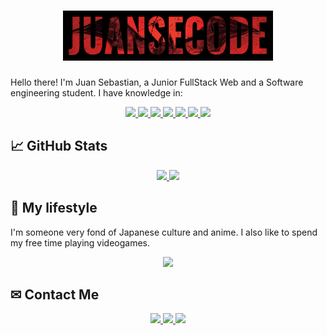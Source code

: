 <h1 align="center">
  <img height="80" src="./assets/JUANSECODE.png"/>
</h1>

Hello there! I'm Juan Sebastian, a Junior FullStack Web and a Software engineering student. I have knowledge in:

<div align="center">
    <a href="https://developer.mozilla.org/es/docs/Web/HTML">
        <img src="https://img.shields.io/badge/HTML5-E34F26?style=for-the-badge&logo=html5&logoColor=white" />
    </a>
    <a href="https://developer.mozilla.org/es/docs/Web/CSS">
        <img src="https://img.shields.io/badge/CSS3-1572B6?style=for-the-badge&logo=css3&logoColor=white" />
    </a>
    <a href="https://sass-lang.com/">
        <img src="https://img.shields.io/badge/Sass-CC6699?style=for-the-badge&logo=sass&logoColor=white" />
    </a>
    <a href="https://developer.mozilla.org/es/docs/Web/JavaScript">
        <img src="https://img.shields.io/badge/JavaScript-323330?style=for-the-badge&logo=javascript&logoColor=F7DF1E" />
    </a>
    <a href="https://nodejs.org">
      <img src="https://img.shields.io/badge/node.js-6DA55F?style=for-the-badge&logo=node.js&logoColor=white" />
    </a>
    <a href="https://reactjs.org/">
        <img src="https://img.shields.io/badge/react-%2320232a.svg?style=for-the-badge&logo=react&logoColor=%2361DAFB" />
    </a>
   <a href="https://python.org/">
        <img src="https://img.shields.io/badge/python-3670A0?style=for-the-badge&logo=python&logoColor=ffdd54" />
    </a>
</div>

## &#x1f4c8; GitHub Stats
<div align="center">
    <a href="https://github.com/anuraghazra/github-readme-stats#readme">
        <img  height="138px" src="https://github-readme-stats.vercel.app/api?username=juansecod&hide=stars">
        <img src="https://github-readme-stats.vercel.app/api/top-langs/?username=Juansecod&layout=compact">
    </a>
</div>

## 👾 My lifestyle
I'm someone very fond of Japanese culture and anime. I also like to spend my free time playing videogames.
<div align="center">
  <a href="https://open.spotify.com/user/22satxe4rt5fqy4ruusxtrmri">
    <img src="https://spotify-github-profile.vercel.app/api/view?uid=22satxe4rt5fqy4ruusxtrmri&cover_image=true&theme=natemoo-re&bar_color=4771d1&bar_color_cover=true">
  </a>
</div>

## ✉ Contact Me
<div align="center">
    <a href="https://www.linkedin.com/in/Juansecode">
        <img src="https://img.shields.io/badge/linkedin-%230077B5.svg?style=for-the-badge&logo=linkedin&logoColor=white" />
    </a>
    <a href="mailto:juan.sebastianri28@gmail.com">
        <img src="https://img.shields.io/badge/Gmail-D14836?style=for-the-badge&logo=gmail&logoColor=white" />
    </a>
    <a href="https://wa.me/+573044474610">
        <img src="https://img.shields.io/badge/WhatsApp-25D366?style=for-the-badge&logo=whatsapp&logoColor=white">
    </a>
</div>
